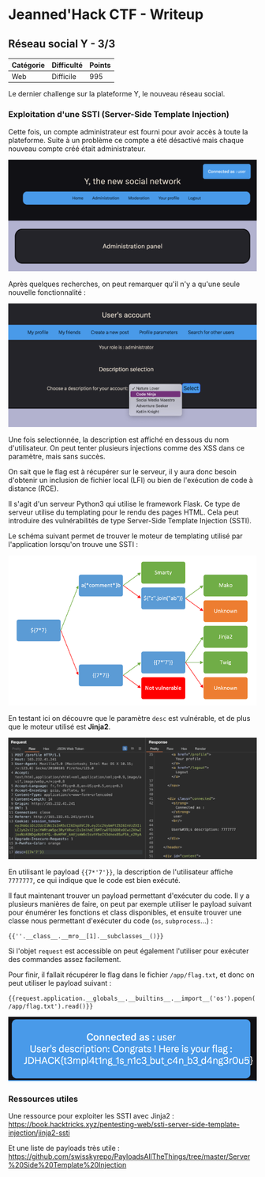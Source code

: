 # Jeanned'Hack CTF - Writeup

## Réseau social Y - 3/3

| Catégorie | Difficulté | Points |
|-----------|------------|--------|
| Web       | Difficile  | 995    |

Le dernier challenge sur la plateforme Y, le nouveau réseau social.

### Exploitation d'une SSTI (Server-Side Template Injection)

Cette fois, un compte administrateur est fourni pour avoir accès à toute la plateforme.
Suite à un problème ce compte a été désactivé mais chaque nouveau compte créé était administrateur.

![Admin panel](img/admin.png)

Après quelques recherches, on peut remarquer qu'il n'y a qu'une seule nouvelle fonctionnalité :

![Set description](img/description.png)

Une fois selectionnée, la description est affiché en dessous du nom d'utilisateur. On peut tenter plusieurs injections comme des XSS dans ce paramètre, mais sans succès.

On sait que le flag est à récupérer sur le serveur, il y aura donc besoin d'obtenir un inclusion de fichier local (LFI) ou bien de l'exécution de code à distance (RCE).

Il s'agit d'un serveur Python3 qui utilise le framework Flask. Ce type de serveur utilise du templating pour le rendu des pages HTML. Cela peut introduire des vulnérabilités de type Server-Side Template Injection (SSTI).

Le schéma suivant permet de trouver le moteur de templating utilisé par l'application lorsqu'on trouve une SSTI :

![Template engines](img/template-engine.png)

En testant ici on découvre que le paramètre `desc` est vulnérable, et de plus que le moteur utilisé est **Jinja2**.

![ssti detection](img/ssti1.png)

En utilisant le payload `{{7*'7'}}`, la description de l'utilisateur affiche `7777777`, ce qui indique que le code est bien exécuté.

Il faut maintenant trouver un payload permettant d'exécuter du code. Il y a plusieurs manières de faire, on peut par exemple utiliser le payload suivant pour énumérer les fonctions et class disponibles, et ensuite trouver une classe nous permettant d'exécuter du code (`os`, `subprocess`...) :

```
{{''.__class__.__mro__[1].__subclasses__()}}
```

Si l'objet `request` est accessible on peut également l'utiliser pour exécuter des commandes assez facilement.

Pour finir, il fallait récupérer le flag dans le fichier `/app/flag.txt`, et donc on peut utiliser le payload suivant :

```
{{request.application.__globals__.__builtins__.__import__('os').popen('cat /app/flag.txt').read()}}
```

![Flag](img/flag.png)

### Ressources utiles

Une ressource pour exploiter les SSTI avec Jinja2 : https://book.hacktricks.xyz/pentesting-web/ssti-server-side-template-injection/jinja2-ssti

Et une liste de payloads très utile : https://github.com/swisskyrepo/PayloadsAllTheThings/tree/master/Server%20Side%20Template%20Injection